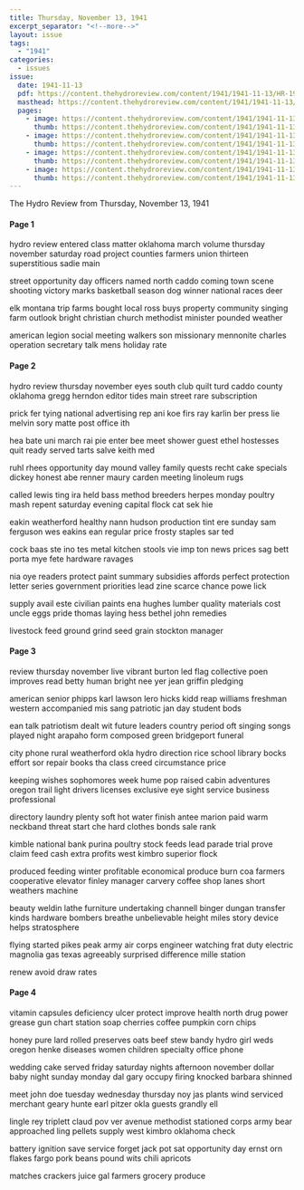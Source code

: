 ```yaml
---
title: Thursday, November 13, 1941
excerpt_separator: "<!--more-->"
layout: issue
tags:
  - "1941"
categories:
  - issues
issue:
  date: 1941-11-13
  pdf: https://content.thehydroreview.com/content/1941/1941-11-13/HR-1941-11-13.pdf
  masthead: https://content.thehydroreview.com/content/1941/1941-11-13/masthead/HR-1941-11-13.jpg
  pages:
    - image: https://content.thehydroreview.com/content/1941/1941-11-13/medium/HR-1941-11-13-01.jpg
      thumb: https://content.thehydroreview.com/content/1941/1941-11-13/thumbnails/HR-1941-11-13-01.jpg
    - image: https://content.thehydroreview.com/content/1941/1941-11-13/medium/HR-1941-11-13-02.jpg
      thumb: https://content.thehydroreview.com/content/1941/1941-11-13/thumbnails/HR-1941-11-13-02.jpg
    - image: https://content.thehydroreview.com/content/1941/1941-11-13/medium/HR-1941-11-13-03.jpg
      thumb: https://content.thehydroreview.com/content/1941/1941-11-13/thumbnails/HR-1941-11-13-03.jpg
    - image: https://content.thehydroreview.com/content/1941/1941-11-13/medium/HR-1941-11-13-04.jpg
      thumb: https://content.thehydroreview.com/content/1941/1941-11-13/thumbnails/HR-1941-11-13-04.jpg
---
```


The Hydro Review from Thursday, November 13, 1941

<!--more-->

<h4>Page 1</h4>
<p>hydro review entered class matter oklahoma march volume thursday november saturday road project counties farmers union thirteen superstitious sadie main</p>
<p>street opportunity day officers named north caddo coming town scene shooting victory marks basketball season dog winner national races deer</p>
<p>elk montana trip farms bought local ross buys property community singing farm outlook bright christian church methodist minister pounded weather</p>
<p>american legion social meeting walkers son missionary mennonite charles operation secretary talk mens holiday rate</p>
<h4>Page 2</h4>
<p>hydro review thursday november eyes south club quilt turd caddo county oklahoma gregg herndon editor tides main street rare subscription</p>
<p>prick fer tying national advertising rep ani koe firs ray karlin ber press lie melvin sory matte post office ith</p>
<p>hea bate uni march rai pie enter bee meet shower guest ethel hostesses quit ready served tarts salve keith med</p>
<p>ruhl rhees opportunity day mound valley family quests recht cake specials dickey honest abe renner maury carden meeting linoleum rugs</p>
<p>called lewis ting ira held bass method breeders herpes monday poultry mash repent saturday evening capital flock cat sek hie</p>
<p>eakin weatherford healthy nann hudson production tint ere sunday sam ferguson wes eakins ean regular price frosty staples sar ted</p>
<p>cock baas ste ino tes metal kitchen stools vie imp ton news prices sag bett porta mye fete hardware ravages</p>
<p>nia oye readers protect paint summary subsidies affords perfect protection letter series government priorities lead zine scarce chance powe lick</p>
<p>supply avail este civilian paints ena hughes lumber quality materials cost uncle eggs pride thomas laying hess bethel john remedies</p>
<p>livestock feed ground grind seed grain stockton manager</p>
<h4>Page 3</h4>
<p>review thursday november live vibrant burton led flag collective poen improves read betty human bright nee yer jean griffin pledging</p>
<p>american senior phipps karl lawson lero hicks kidd reap williams freshman western accompanied mis sang patriotic jan day student bods</p>
<p>ean talk patriotism dealt wit future leaders country period oft singing songs played night arapaho form composed green bridgeport funeral</p>
<p>city phone rural weatherford okla hydro direction rice school library bocks effort sor repair books tha class creed circumstance price</p>
<p>keeping wishes sophomores week hume pop raised cabin adventures oregon trail light drivers licenses exclusive eye sight service business professional</p>
<p>directory laundry plenty soft hot water finish antee marion paid warm neckband threat start che hard clothes bonds sale rank</p>
<p>kimble national bank purina poultry stock feeds lead parade trial prove claim feed cash extra profits west kimbro superior flock</p>
<p>produced feeding winter profitable economical produce burn coa farmers cooperative elevator finley manager carvery coffee shop lanes short weathers machine</p>
<p>beauty weldin lathe furniture undertaking channell binger dungan transfer kinds hardware bombers breathe unbelievable height miles story device helps stratosphere</p>
<p>flying started pikes peak army air corps engineer watching frat duty electric magnolia gas texas agreeably surprised difference mille station</p>
<p>renew avoid draw rates</p>
<h4>Page 4</h4>
<p>vitamin capsules deficiency ulcer protect improve health north drug power grease gun chart station soap cherries coffee pumpkin corn chips</p>
<p>honey pure lard rolled preserves oats beef stew bandy hydro girl weds oregon henke diseases women children specialty office phone</p>
<p>wedding cake served friday saturday nights afternoon november dollar baby night sunday monday dal gary occupy firing knocked barbara shinned</p>
<p>meet john doe tuesday wednesday thursday noy jas plants wind serviced merchant geary hunte earl pitzer okla guests grandly ell</p>
<p>lingle rey triplett claud pov ver avenue methodist stationed corps army bear approached ling pellets supply west kimbro oklahoma check</p>
<p>battery ignition save service forget jack pot sat opportunity day ernst orn flakes fargo pork beans pound wits chili apricots</p>
<p>matches crackers juice gal farmers grocery produce</p>
